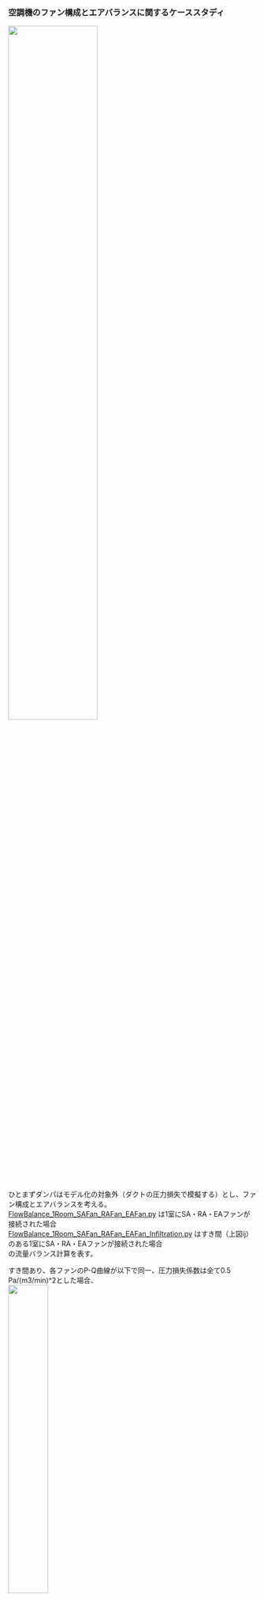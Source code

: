 ### 空調機のファン構成とエアバランスに関するケーススタディ
  
<img src="https://user-images.githubusercontent.com/27459538/113409126-99b05580-93eb-11eb-8ad0-6fbdaebfe9fc.png" width=60%>  
  
ひとまずダンパはモデル化の対象外（ダクトの圧力損失で模擬する）とし、ファン構成とエアバランスを考える。  
[FlowBalance_1Room_SAFan_RAFan_EAFan.py](https://github.com/ShoheiMiyata/phyvac/blob/main/MainSample/%E7%A9%BA%E8%AA%BF%E6%A9%9F%E3%81%AE%E3%83%95%E3%82%A1%E3%83%B3%E6%A7%8B%E6%88%90%E3%81%A8%E3%82%A8%E3%82%A2%E3%83%90%E3%83%A9%E3%83%B3%E3%82%B9%E3%81%AB%E9%96%A2%E3%81%99%E3%82%8B%E8%80%83%E5%AF%9F/FlowBalance_1Room_SAFan_RAFan_EAFan.py) は1室にSA・RA・EAファンが接続された場合  
[FlowBalance_1Room_SAFan_RAFan_EAFan_Infiltration.py](https://github.com/ShoheiMiyata/phyvac/blob/main/MainSample/%E7%A9%BA%E8%AA%BF%E6%A9%9F%E3%81%AE%E3%83%95%E3%82%A1%E3%83%B3%E6%A7%8B%E6%88%90%E3%81%A8%E3%82%A8%E3%82%A2%E3%83%90%E3%83%A9%E3%83%B3%E3%82%B9%E3%81%AB%E9%96%A2%E3%81%99%E3%82%8B%E8%80%83%E5%AF%9F/FlowBalance_1Room_SAFan_RAFan_EAFan_Infiltration.py) はすき間（上図ij）のある1室にSA・RA・EAファンが接続された場合  
の流量バランス計算を表す。
  
すき間あり、各ファンのP-Q曲線が以下で同一、圧力損失係数は全て0.5 Pa/(m3/min)^2とした場合、  
<img src="https://user-images.githubusercontent.com/27459538/113414238-860aec00-93f7-11eb-8d3e-32d4adf9698a.png" width=40%>  

`Fan_SA.inv = 1.0, Fan_RA.inv = 1.0, Fan_EA.inv = 1.0`で（inv=1.0で100%(50Hz or 60Hz)）
```
室圧:  -29.48 Pa
各ダクトの風量(m3/min, 矢印の向きが正)
← 3.24 －－－ 10.35 :RAファン←－－
          ↓                      ｜
         7.1     　　　   　　 　 室 →EAファン: 10.76
          ｜                        →すき間: -7.68
          ｜                  　 ↑
→ 6.32 －－－→SAファン: 13.43 －－
```
となる。EAファンの引っ張りが強く、室圧が負圧に、流入すきま風が大きい。  
エアバランスを下図（VAV空調システムFPT1手順書付属書　図4-0参照）のように調整することを試みる。  
<img src="https://user-images.githubusercontent.com/27459538/113411222-2fe67a80-93f0-11eb-928d-2066b77694a2.png" width=40%>  
  
各種ファンのみを調整すると、`Fan_SA.inv = 0.84, Fan_RA.inv = 0.74, Fan_EA.inv = 0.08`の時に以下のようになる。
```
室圧:  -0.0 Pa
各ダクトの風量(m3/min, 矢印の向きが正)
← 3.42 －－－ 9.01 :RAファン←－－
          ↓                      ｜
         5.58     　　　   　　   室 →EAファン: 1.01
          ｜                      →すき間: -0.01
          ｜                  　 ↑
→ 4.41 －－－→SAファン: 10.01 －－
```
さらに、外気導入量と余剰排気量を調節するために、ダクトabとefの圧力損失係数を調節すると以下のようになる。
```
室圧:  -0.0 Pa
各ダクトの風量(m3/min, 矢印の向きが正)
← 2.01 －－－ 9.01 :RAファン←－－
          ↓                    ｜
         7.0     　　　   　　  室 →EAファン: 1.0
          ｜                      →すき間: -0.01
          ｜                  　↑
→ 2.99 －－－→SAファン: 10.0 －－
```
このとき、`Fan_SA.inv = 0.90, Fan_RA.inv = 0.73, Fan_EA.inv = 0.08, abの圧力損失係数:2.30, efの圧力損失係数：0.96`であった。。  
なお、調整は各ファンのinvとab・efの圧力損失係数を仮想的にPI制御しておこなった。
